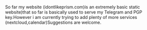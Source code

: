 So far my website (idontlikeprism.com)is an extremely basic static website)that so far is basically used to serve my Telegram and PGP key.However i am currently trying to add plenty of more services (nextcloud,calendar)Suggestions are welcome.
